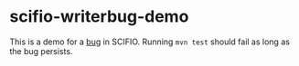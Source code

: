 # scifio-writerbug-demo
This is a demo for a [bug](https://github.com/scifio/scifio/issues/273) in SCIFIO.
Running `mvn test` should fail as long as the bug persists.
